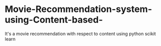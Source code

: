 # Movie-Recommendation-system-using-Content-based-
It's a movie recommendation with respect to content using python scikit learn
